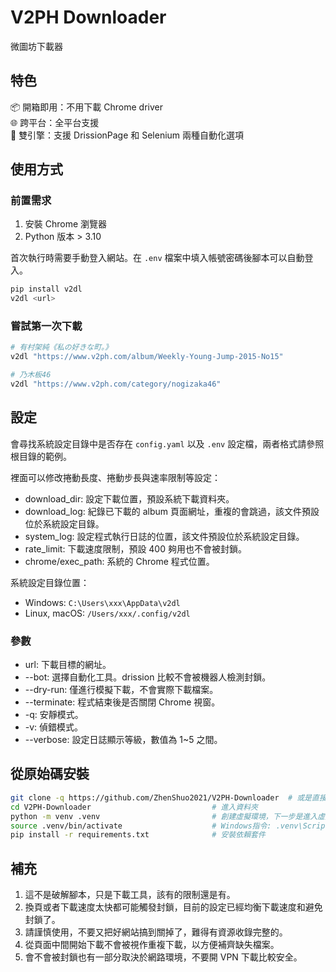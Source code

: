 # V2PH Downloader
微圖坊下載器

## 特色
📦 開箱即用：不用下載 Chrome driver   
🌐 跨平台：全平台支援    
🔄 雙引擎：支援 DrissionPage 和 Selenium 兩種自動化選項   

## 使用方式
### 前置需求
1. 安裝 Chrome 瀏覽器
2. Python 版本 > 3.10

首次執行時需要手動登入網站。在 `.env` 檔案中填入帳號密碼後腳本可以自動登入。
```sh
pip install v2dl
v2dl <url>
```

### 嘗試第一次下載
```sh
# 有村架純《私の好きな町。》
v2dl "https://www.v2ph.com/album/Weekly-Young-Jump-2015-No15"

# 乃木板46
v2dl "https://www.v2ph.com/category/nogizaka46"
```

## 設定
會尋找系統設定目錄中是否存在 `config.yaml` 以及 `.env` 設定檔，兩者格式請參照根目錄的範例。

裡面可以修改捲動長度、捲動步長與速率限制等設定：

- download_dir: 設定下載位置，預設系統下載資料夾。
- download_log: 紀錄已下載的 album 頁面網址，重複的會跳過，該文件預設位於系統設定目錄。
- system_log: 設定程式執行日誌的位置，該文件預設位於系統設定目錄。
- rate_limit: 下載速度限制，預設 400 夠用也不會被封鎖。
- chrome/exec_path: 系統的 Chrome 程式位置。

系統設定目錄位置：
- Windows: `C:\Users\xxx\AppData\v2dl`
- Linux, macOS: `/Users/xxx/.config/v2dl`

### 參數
- url: 下載目標的網址。
- --bot: 選擇自動化工具。drission 比較不會被機器人檢測封鎖。
- --dry-run: 僅進行模擬下載，不會實際下載檔案。
- --terminate: 程式結束後是否關閉 Chrome 視窗。
- -q: 安靜模式。
- -v: 偵錯模式。
- --verbose: 設定日誌顯示等級，數值為 1~5 之間。

## 從原始碼安裝
```sh
git clone -q https://github.com/ZhenShuo2021/V2PH-Downloader  # 或是直接下載 repo
cd V2PH-Downloader                           # 進入資料夾
python -m venv .venv                         # 創建虛擬環境，下一步是進入虛擬環境
source .venv/bin/activate                    # Windows指令: .venv\Scripts\activate
pip install -r requirements.txt              # 安裝依賴套件
```

## 補充
1. 這不是破解腳本，只是下載工具，該有的限制還是有。
2. 換頁或者下載速度太快都可能觸發封鎖，目前的設定已經均衡下載速度和避免封鎖了。
3. 請謹慎使用，不要又把好網站搞到關掉了，難得有資源收錄完整的。
4. 從頁面中間開始下載不會被視作重複下載，以方便補齊缺失檔案。
5. 會不會被封鎖也有一部分取決於網路環境，不要開 VPN 下載比較安全。